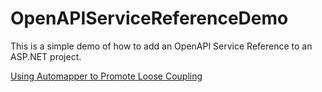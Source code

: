 # OpenAPIServiceReferenceDemo

This is a simple demo of how to add an OpenAPI Service Reference to an ASP.NET project.

[Using Automapper to Promote Loose Coupling](https://brightideatechnology.blogspot.com/2024/08/using-automapper-to-promote-loose.html)
